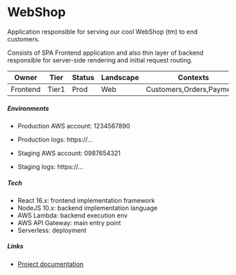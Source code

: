 # WebShop

Application responsible for serving our cool WebShop (tm) to end customers.

Consists of SPA Frontend application and also thin layer of backend
responsible for server-side rendering and initial request routing.

Owner|Tier|Status|Landscape|Contexts
---|---|---|---|---
Frontend|Tier1|Prod|Web|Customers,Orders,Payments

##### Environments

- Production AWS account: 1234567890
- Production logs: https://...



- Staging AWS account: 0987654321
- Staging logs: https://...

##### Tech

- React 16.x: frontend implementation framework
- NodeJS 10.x: backend implementation language
- AWS Lambda: backend execution env
- AWS API Gateway: main entry point
- Serverless: deployment

##### Links

- [Project documentation](https://www.projectconnections.com/knowhow/burning-questions/what-is-project-documentation.html)
